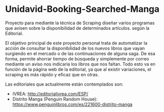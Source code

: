 # Unidavid-Booking-Searched-Manga
Proyecto para mediante la técnica de Scraping diseñar varios programas que avisen sobre la disponibilidad de determinados artículos. según la Editorial.

El objetivo principal de este proyecto personal trata de automatizar la acción de consultar la disponibilidad de los nuevos libros que vayan surgiendo en el mercado o de las continuaciones de alguna saga.
De esa forma, permite ahorrar tiempo de búsqueda y simplemente por correo mediante un aviso nos indicaría los libros que nos faltan. Todo esto va en función de la página web de la editorial, ya que al existir variaciones, el scraping es más rápido y eficaz que en otras.

Las editoriales que actualmente están contemplados son:
  - IVREA: http://editorialivrea.com/ESP/
  - Distrito Manga (Penguin Random House): https://www.penguinlibros.com/es/221600-distrito-manga
